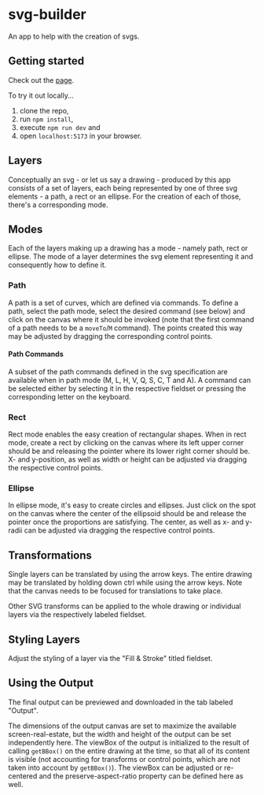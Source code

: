 # svg-builder

An app to help with the creation of svgs.

## Getting started

Check out the [page](https://andrenuechter.github.io/svg-builder).

To try it out locally...
1. clone the repo,
2. run `npm install`,
3. execute `npm run dev` and
4. open `localhost:5173` in your browser.

## Layers

Conceptually an svg - or let us say a drawing - produced by this app consists of a set of layers, each being represented by one of three svg elements - a path, a rect or an ellipse.
For the creation of each of those, there's a corresponding mode.

## Modes

Each of the layers making up a drawing has a mode - namely path, rect or ellipse.
The mode of a layer determines the svg element representing it and consequently how to define it.

### Path

A path is a set of curves, which are defined via commands.
To define a path, select the path mode, select the desired command (see below) and click on the canvas where it should be invoked (note that the first command of a path needs to be a `moveTo`/`M` command).
The points created this way may be adjusted by dragging the corresponding control points.

#### Path Commands

A subset of the path commands defined in the svg specification are available when in path mode (M, L, H, V, Q, S, C, T and A).
A command can be selected either by selecting it in the respective fieldset or pressing the corresponding letter on the keyboard.

### Rect

Rect mode enables the easy creation of rectangular shapes.
When in rect mode, create a rect by clicking on the canvas where its left upper corner should be and releasing the pointer where its lower right corner should be.
X- and y-position, as well as width or height can be adjusted via dragging the respective control points.

### Ellipse

In ellipse mode, it's easy to create circles and ellipses.
Just click on the spot on the canvas where the center of the ellipsoid should be and release the pointer once the proportions are satisfying.
The center, as well as x- and y-radii can be adjusted via dragging the respective control points.

## Transformations

Single layers can be translated by using the arrow keys.
The entire drawing may be translated by holding down ctrl while using the arrow keys.
Note that the canvas needs to be focused for translations to take place.

Other SVG transforms can be applied to the whole drawing or individual layers via the respectively labeled fieldset.

## Styling Layers

Adjust the styling of a layer via the "Fill & Stroke" titled fieldset.

## Using the Output

The final output can be previewed and downloaded in the tab labeled "Output".

The dimensions of the output canvas are set to maximize the available screen-real-estate, but the width and height of the output can be set independently here.
The viewBox of the output is initialized to the result of calling `getBBox()` on the entire drawing at the time, so that all of its content is visible (not accounting for transforms or control points, which are not taken into account by `getBBox()`).
The viewBox can be adjusted or re-centered and the preserve-aspect-ratio property can be defined here as well.